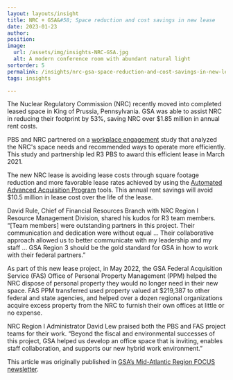 ```yaml
---
layout: layouts/insight
title: NRC + GSA&#58; Space reduction and cost savings in new lease
date: 2023-01-23
author:
position:
image:
  url: /assets/img/insights-NRC-GSA.jpg
  alt: A modern conference room with abundant natural light
sortorder: 5
permalink: /insights/nrc-gsa-space-reduction-and-cost-savings-in-new-lease/
tags: insights

---
```



The Nuclear Regulatory Commission (NRC) recently moved into completed leased space in King of Prussia, Pennsylvania. GSA was able to assist NRC in reducing their footprint by 53%, saving NRC over $1.85 million in annual rent costs.

PBS and NRC partnered on a <a href="https://workplace.gsa.gov/offerings/workplace-engagements/" >workplace engagement</a> study that analyzed the NRC's space needs and recommended ways to operate more efficiently. This study and partnership led R3 PBS to award this efficient lease in March 2021.

The new NRC lease is avoiding lease costs through square footage reduction and more favorable lease rates achieved by using the <a href="https://www.gsa.gov/real-estate/real-estate-services/leasing/leasing-tools" >Automated Advanced Acquisition Program</a> tools. This annual rent savings will avoid $10.5 million in lease cost over the life of the lease.

David Rule, Chief of Financial Resources Branch with NRC Region I Resource Management Division, shared his kudos for R3 team members. “[Team members] were outstanding partners in this project. Their communication and dedication were without equal … Their collaborative approach allowed us to better communicate with my leadership and my staff … GSA Region 3 should be the gold standard for GSA in how to work with their federal partners.”

As part of this new lease project, in May 2022, the GSA Federal Acquisition Service (FAS) Office of Personal Property Management (PPM) helped the NRC dispose of personal property they would no longer need in their new space. FAS PPM transferred used property valued at $219,387 to other federal and state agencies, and helped over a dozen regional organizations acquire excess property from the NRC to furnish their own offices at little or no expense.

NRC Region I Administrator David Lew praised both the PBS and FAS project teams for their work. “Beyond the fiscal and environmental successes of this project, GSA helped us develop an office space that is inviting, enables staff collaboration, and supports our new hybrid work environment.”

This article was originally published in <a href="https://www.gsa.gov/about-us/regions/welcome-to-the-midatlantic-region-3/region-3-newsroom/midatlantic-region-focus-newsletter/nrc-praises-space-reduction-and-cost-savings-in-new-lease?utm_medium=email&utm_source=govDelivery">GSA’s Mid-Atlantic Region FOCUS newsletter</a>.
